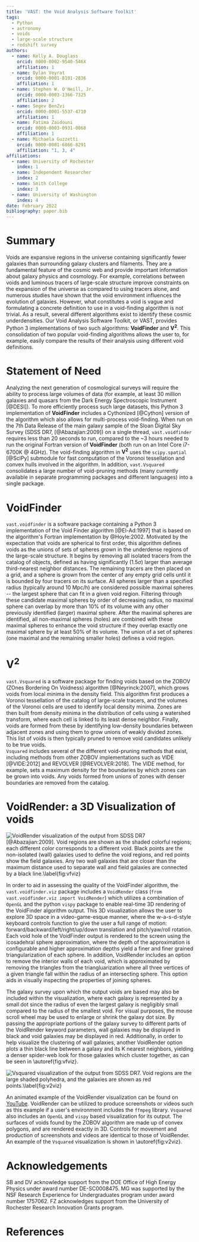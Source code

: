 ```yaml
---
title: 'VAST: the Void Analysis Software Toolkit'
tags:
  - Python
  - astronomy
  - voids
  - large-scale structure
  - redshift survey
authors:
  - name: Kelly A. Douglass
    orcid: 0000-0002-9540-546X
    affiliation: 1
  - name: Dylan Veyrat
    orcid: 0000-0001-8101-2836
    affiliation: 1
  - name: Stephen W. O'Neill, Jr.
    orcid: 0000-0003-1366-7325
    affiliation: 2
  - name: Segev BenZvi
    orcid: 0000-0001-5537-4710
    affiliation: 1
  - name: Fatima Zaidouni
    orcid: 0000-0003-0931-0868
    affiliation: 1
  - name: Michaela Guzzetti
    orcid: 0000-0001-6866-8291
    affiliation: "1, 3, 4"
affiliations:
  - name: University of Rochester
    index: 1
  - name: Independent Researcher
    index: 2
  - name: Smith College
    index: 3
  - name: University of Washington
    index: 4
date: February 2022
bibliography: paper.bib
---
```



# Summary

Voids are expansive regions in the universe containing significantly fewer 
galaxies than surrounding galaxy clusters and filaments.  They are a fundamental 
feature of the cosmic web and provide important information about galaxy physics 
and cosmology.  For example, correlations between voids and luminous tracers of 
large-scale structure improve constraints on the expansion of the universe as 
compared to using tracers alone, and numerous studies have shown that the void 
environment influences the evolution of galaxies.  However, what constitutes a 
void is vague and formulating a concrete definition to use in a void-finding 
algorithm is not trivial.  As a result, several different algorithms exist to 
identify these cosmic underdensities.  Our Void Analysis Software Toolkit, or 
VAST, provides Python 3 implementations of two such algorithms: **VoidFinder** 
and **V<sup>2</sup>**.  This consolidation of two popular void-finding 
algorithms allows the user to, for example, easily compare the results of their 
analysis using different void definitions.


# Statement of Need

Analyzing the next generation of cosmological surveys will require the ability 
to process large volumes of data (for example, at least 30 million galaxies and 
quasars from the Dark Energy Spectroscopic Instrument [@DESI]).  To more 
efficiently process such large datasets, this Python 3 implementation of 
**VoidFinder** includes a Cythonized [@Cython] version of the algorithm which 
also allows for multi-process void-finding.  When run on the 7th Data Release of 
the main galaxy sample of the Sloan Digital Sky Survey (SDSS DR7, 
[@Abazajian:2009]) on a single thread, `vast.voidfinder` requires less than 20 
seconds to run, compared to the ~3 hours needed to run the original Fortran 
version of **VoidFinder** (both run on an Intel Core i7-6700K @ 4GHz).  The 
void-finding algorithm in **V<sup>2</sup>** uses the `scipy.spatial` [@SciPy] 
submodule for fast computation of the Voronoi tessellation and convex hulls 
involved in the algorithm.  In addition, `vast.Vsquared` consolidates a large 
number of void-pruning methods (many currently available in separate programming 
packages and different languages) into a single package.




# VoidFinder

`vast.voidfinder` is a software package containing a Python 3 implementation of 
the Void Finder algorithm [@El-Ad:1997] that is based on the algorithm's Fortran 
implementation by @Hoyle:2002.  Motivated by the expectation that voids are 
spherical to first order, this algorithm defines voids as the unions of sets of 
spheres grown in the underdense regions of the large-scale structure.  It begins 
by removing all isolated tracers from the catalog of objects, defined as having 
significantly ($1.5\sigma$) larger than average third-nearest neighbor 
distances.  The remaining tracers are then placed on a grid, and a sphere is 
grown from the center of any empty grid cells until it is bounded by four 
tracers on its surface.  All spheres larger than a specified radius (typically 
around 10 Mpc/h) are considered possible maximal spheres -- the largest sphere 
that can fit in a given void region.  Filtering through these candidate maximal 
spheres by order of decreasing radius, no maximal sphere can overlap by more 
than 10% of its volume with any other previously identified (larger) maximal 
sphere.  After the maximal spheres are identified, all non-maximal spheres 
(holes) are combined with these maximal spheres to enhance the void structure if 
they overlap exactly one maximal sphere by at least 50% of its volume.  The 
union of a set of spheres (one maximal and the remaining smaller holes) defines 
a void region.




# V<sup>2</sup>

`vast.Vsquared` is a software package for finding voids based on the ZOBOV 
(ZOnes Bordering On Voidness) algorithm [@Neyrinck:2007], which grows voids from 
local minima in the density field.  This algorithm first produces a Voronoi 
tessellation of the catalog of large-scale tracers, and the volumes of the 
Voronoi cells are used to identify local density minima.  Zones are then built 
from density minima in the distribution of cells using a watershed transform, 
where each cell is linked to its least dense neighbor.  Finally, voids are 
formed from these by identifying low-density boundaries between adjacent zones 
and using them to grow unions of weakly divided zones.  This list of voids is 
then typically pruned to remove void candidates unlikely to be true voids.  
`Vsquared` includes several of the different void-pruning methods that exist, 
including methods from other ZOBOV implementations such as VIDE [@VIDE:2012] and 
REVOLVER [@REVOLVER:2018].  The VIDE method, for example, sets a maximum density 
for the boundaries by which zones can be grown into voids.  Any voids formed 
from unions of zones with denser boundaries are removed from the catalog.




# VoidRender: a 3D Visualization of voids

![VoidRender visualization of the output from SDSS DR7 [@Abazajian:2009].  Void 
regions are shown as the shaded colorful regions; each different color 
corresponds to a different void.  Black points are the non-isolated (wall) 
galaxies used to define the void regions, and red points show the field 
galaxies.  Any two wall galaxies that are closer than the maximum distance used 
to separate wall and field galaxies are connected by a black line.\label{fig:vfviz}](voidfinder_viz.png)

In order to aid in assessing the quality of the VoidFinder algorithm, the 
`vast.voidfinder.viz` package includes a `VoidRender` class 
(`from vast.voidfinder.viz import VoidRender`) which utilizes a combination of 
`OpenGL` and the python `vispy` package to enable real-time 3D rendering of the 
VoidFinder algorithm output.  This 3D visualization allows the user to explore 
3D space in a video-game-esque manner, where the w-a-s-d-style keyboard controls 
function to give the user a full range of motion: 
forward/backward/left/right/up/down translation and pitch/yaw/roll rotation.  
Each void hole of the VoidFinder output is rendered to the screen using the 
icosadehral sphere approximation, where the depth of the approximation is 
configurable and higher approximation depths yield a finer and finer grained 
triangularization of each sphere.  In addition, VoidRender includes an option to 
remove the interior walls of each void, which is approximated by removing the 
triangles from the triangluarization where all three vertices of a given 
triangle fall within the radius of an intersecting sphere.  This option aids in 
visually inspecting the properties of joining spheres.

The galaxy survey upon which the output voids are based may also be included 
within the visualization, where each galaxy is represented by a small dot since 
the radius of even the largest galaxy is negligibly small compared to the radius 
of the smallest void.  For visual purposes, the mouse scroll wheel may be used 
to enlarge or shrink the galaxy dot size.  By passing the appropriate portions 
of the galaxy survey to different parts of the VoidRender keyword parameters, 
wall galaxies may be displayed in black and void galaxies may be displayed in 
red.  Additionally, in order to help visualize the clustering of wall galaxies, 
another VoidRender option plots a thin black line between a galaxy and its K 
nearest neighbors, yielding a denser spider-web look for those galaxies which 
cluster together, as can be seen in \autoref{fig:vfviz}.

![`Vsquared` visualization of the output from SDSS DR7.  Void regions are the 
large shaded polyhedra, and the galaxies are shown as red points.\label{fig:v2viz}](vsquared_viz.png)

An animated example of the VoidRender visualization can be found on 
[YouTube](https://www.youtube.com/watch?v=PmyoUAt4Qa8).  VoidRender can be 
utilized to produce screenshots or videos such as this example if a user's 
environment includes the `ffmpeg` library.  `Vsquared` also includes an 
`OpenGL` and `vispy` based visualization for its output.  The surfaces of voids 
found by the ZOBOV algorithm are made up of convex polygons, and are rendered 
exactly in 3D.  Controls for movement and production of screenshots and videos 
are identical to those of VoidRender.  An example of the `Vsquared` 
visualization is shown in \autoref{fig:v2viz}.



# Acknowledgements

SB and DV acknowledge support from the DOE Office of High Energy Physics under 
award number DE-SC0008475.  MG was supported by the NSF Research Experience for 
Undergraduates program under award number 1757062.  FZ acknowledges support from 
the University of Rochester Research Innovation Grants program.


# References
